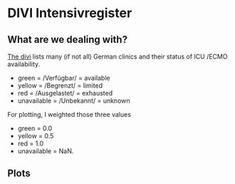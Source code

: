 # DIVI Intensivregister

## What are we dealing with?

[The divi](https://www.intensivregister.de/#/intensivregister) lists many (if not all) German clinics and their status of ICU /ECMO availability.

* green = /Verfügbar/ = available
* yellow = /Begrenzt/ = limited
* red = /Ausgelastet/ = exhausted
* unavailable = /Unbekannt/ = unknown

For plotting, I weighted those three values

* green = 0.0
* yellow = 0.5
* red = 1.0
* unavailable = NaN.

## Plots


